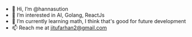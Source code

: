 - 👋 Hi, I’m @hannasution
- 👀 I’m interested in AI, Golang, ReactJs
- 🌱 I’m currently learning math, I think that's good for future development
- 📫 Reach me at jitufarhan2@gmail.com
